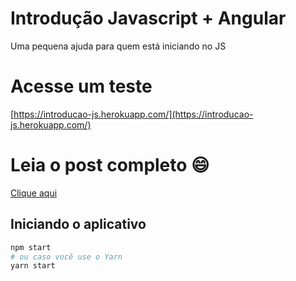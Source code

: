# Introdução Javascript + Angular
Uma pequena ajuda para quem está iniciando no JS

# Acesse um teste

[https://introducao-js.herokuapp.com/](https://introducao-js.herokuapp.com/)

# Leia o post completo :smile:

[Clique aqui][post]

 [post]: https://johnnyasantos.com/2017/03/27/iniciando-um-projeto-javascript-em-2017/

## Iniciando o aplicativo

```bash
npm start
# ou caso você use o Yarn
yarn start
```
